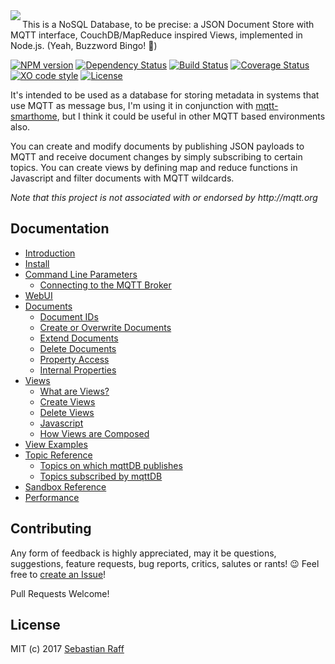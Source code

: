 <img align="left" src="https://raw.githubusercontent.com/wiki/hobbyquaker/mqttDB/images/logo.png">

This is a NoSQL Database, to be precise: a JSON Document Store with MQTT interface, CouchDB/MapReduce inspired Views,
implemented in Node.js. (Yeah, Buzzword Bingo! 🤠)

[![NPM version](https://badge.fury.io/js/mqttdb.svg)](http://badge.fury.io/js/mqttdb)
[![Dependency Status](https://img.shields.io/gemnasium/hobbyquaker/mqttDB.svg?maxAge=2592000)](https://gemnasium.com/github.com/hobbyquaker/mqttDB)
[![Build Status](https://travis-ci.org/hobbyquaker/mqttDB.svg?branch=master)](https://travis-ci.org/hobbyquaker/mqttDB)
[![Coverage Status](https://coveralls.io/repos/github/hobbyquaker/mqttDB/badge.svg?branch=master)](https://coveralls.io/github/hobbyquaker/mqttDB?branch=master)
[![XO code style](https://img.shields.io/badge/code_style-XO-5ed9c7.svg)](https://github.com/sindresorhus/xo)
[![License][mit-badge]][mit-url]


It's intended to be used as a database for storing metadata in systems that use MQTT as message bus, I'm using it in 
conjunction with [mqtt-smarthome](https://github.com/mqtt-smarthome/mqtt-smarthome), but I think it could be useful in
other MQTT based environments also.

You can create and modify documents by publishing JSON payloads to MQTT and receive document changes by simply 
subscribing to certain topics. You can create views by defining map and reduce functions in Javascript and filter 
documents with MQTT wildcards.

_Note that this project is not associated with or endorsed by http://mqtt.org_

## Documentation

* [Introduction](https://github.com/hobbyquaker/mqttDB/wiki/Introduction)
* [Install](https://github.com/hobbyquaker/mqttDB/wiki/Install)
* [Command Line Parameters](https://github.com/hobbyquaker/mqttDB/wiki/Command-Line-Parameters)
  * [Connecting to the MQTT Broker](https://github.com/hobbyquaker/mqttDB/wiki/Command-Line-Parameters#connecting-to-the-mqtt-broker)
* [WebUI](https://github.com/hobbyquaker/mqttDB/wiki/WebUI)
* [Documents](https://github.com/hobbyquaker/mqttDB/wiki/Documents)
  * [Document IDs](https://github.com/hobbyquaker/mqttDB/wiki/Documents#ids)
  * [Create or Overwrite Documents](https://github.com/hobbyquaker/mqttDB/wiki/Documents#create-or-overwrite-a-document)
  * [Extend Documents](https://github.com/hobbyquaker/mqttDB/wiki/Documents#extend-a-document)
  * [Delete Documents](https://github.com/hobbyquaker/mqttDB/wiki/Documents#deletion-of-documents)
  * [Property Access](https://github.com/hobbyquaker/mqttDB/wiki/Documents#property-access)
  * [Internal Properties](https://github.com/hobbyquaker/mqttDB/wiki/Documents#internal-properties)
* [Views](https://github.com/hobbyquaker/mqttDB/wiki/Views)
  * [What are Views?](https://github.com/hobbyquaker/mqttDB/wiki/Views#what-are-views)
  * [Create Views](https://github.com/hobbyquaker/mqttDB/wiki/Views#create-views)
  * [Delete Views](https://github.com/hobbyquaker/mqttDB/wiki/Views#delete-views)
  * [Javascript](https://github.com/hobbyquaker/mqttDB/wiki/Views#javascript)
  * [How Views are Composed](https://github.com/hobbyquaker/mqttDB/wiki/Views#how-views-are-composed)
* [View Examples](https://github.com/hobbyquaker/mqttDB/wiki/View-Examples)
* [Topic Reference](https://github.com/hobbyquaker/mqttDB/wiki/Topics)
  * [Topics on which mqttDB publishes](https://github.com/hobbyquaker/mqttDB/wiki/Topics#topics-on-which-mqttdb-publishes)
  * [Topics subscribed by mqttDB](https://github.com/hobbyquaker/mqttDB/wiki/Topics#topics-subscribed-by-mqttdb)
* [Sandbox Reference](https://github.com/hobbyquaker/mqttDB/wiki/Sandbox)
* [Performance](https://github.com/hobbyquaker/mqttDB/wiki/Performance)


## Contributing

Any form of feedback is highly appreciated, may it be questions, suggestions, feature requests, bug reports, critics, 
salutes or rants! 😉 Feel free to [create an Issue](https://github.com/hobbyquaker/mqttDB/issues/new)!

Pull Requests Welcome!


## License

MIT (c) 2017 [Sebastian Raff](https://github.com/hobbyquaker)

[mit-badge]: https://img.shields.io/badge/License-MIT-blue.svg?style=flat
[mit-url]: LICENSE
